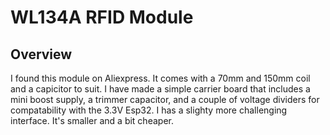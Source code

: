 # WL134A RFID Module

## Overview
I found this module on Aliexpress.  It comes with a 70mm and 150mm coil and a capicitor to suit.  I have made a simple carrier board that includes a mini boost supply, a trimmer capacitor, and a couple of voltage dividers for compatability with the 3.3V Esp32.  I has a slighty more challenging interface.  It's smaller and a bit cheaper.
